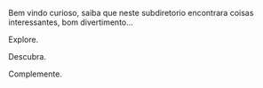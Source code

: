 Bem vindo curioso, saiba que neste subdiretorio encontrara coisas interessantes, bom divertimento...

Explore.

Descubra.

Complemente.